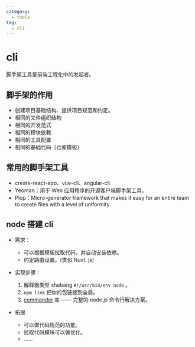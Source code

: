 ```yaml
---
category:
  - tools
tag:
  - cli
---
```


# cli

脚手架工具是前端工程化中的发起者。

## 脚手架的作用

- 创建项目基础结构、提供项目规范和约定。
- 相同的文件组织结构
- 相同的开发范式
- 相同的模块依赖
- 相同的工具配置
- 相同的基础代码（仓库模板）

## 常用的脚手架工具

- create-react-app、vue-cli、angular-cli
- Yeoman：用于 Web 应用程序的开源客户端脚手架工具。
- Plop：Micro-generator framework that makes it easy for an entire team to create files with a level of uniformity.

## node 搭建 cli

- 需求：
    - 可以根据模板拉取代码，并自动安装依赖。
    - 约定路由设置。(类似 Nuxt. js)

- 实现步骤：
    1. 解释器类型 shebang `#!/usr/bin/env node` 。
    2. `npm link` 把你的包链接到全局。
    3. [commander](https://github.com/tj/commander.js/blob/master/Readme_zh-CN.md) 库 —— 完整的 node.js 命令行解决方案。

- 拓展
    - 可以做代码规范的功能。
    - 拉取代码模块可以做优化。
    - ......
